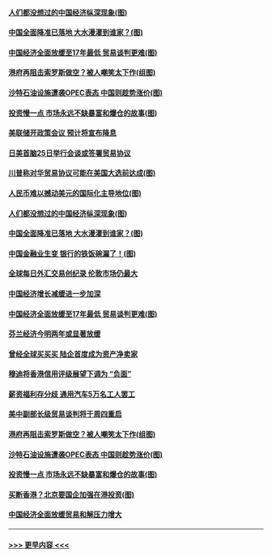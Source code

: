 #### [人们都没想过的中国经济纵深现象(图)](../pages/p5/907684.md?t=09181411) 
#### [中国全面降准已落地 大水漫灌到谁家？(图)](../pages/p5/907688.md?t=09181411) 
#### [中国经济全面放缓至17年最低 贸易谈判更难(图)](../pages/p5/907648.md?t=09181411) 
#### [港府再阻击索罗斯做空？被人嘲笑太下作(组图)](../pages/p5/907637.md?t=09181411) 
#### [沙特石油设施遭袭OPEC表态 中国则趁势涨价(图)](../pages/p5/907570.md?t=09181411) 
#### [投资慢一点 市场永远不缺暴富和爆仓的故事(图)](../pages/p5/907564.md?t=09181411) 
#### [美联储开政策会议 预计将宣布降息](../pages/p5/907739.md?t=09181411) 
#### [日美首脑25日举行会谈或签署贸易协议](../pages/p5/907734.md?t=09181411) 
#### [川普称对华贸易协议可能在美国大选前达成(图)](../pages/p5/907707.md?t=09181411) 
#### [人民币难以撼动美元的国际化主导地位(图)](../pages/p5/907705.md?t=09181411) 
#### [人们都没想过的中国经济纵深现象(图)](../pages/p5/907684.md?t=09181411) 
#### [中国全面降准已落地 大水漫灌到谁家？(图)](../pages/p5/907688.md?t=09181411) 
#### [中国金融业生变 银行的铁饭碗漏了！(图)](../pages/p5/907683.md?t=09181411) 
#### [全球每日外汇交易创纪录 伦敦市场仍最大](../pages/p5/907685.md?t=09181411) 
#### [中国经济增长减缓进一步加深](../pages/p5/907649.md?t=09181411) 
#### [中国经济全面放缓至17年最低 贸易谈判更难(图)](../pages/p5/907648.md?t=09181411) 
#### [芬兰经济今明两年或显著放缓](../pages/p5/907643.md?t=09181411) 
#### [曾经全球买买买 陆企首度成为资产净卖家](../pages/p5/907641.md?t=09181411) 
#### [穆迪将香港信用评级展望下调为 “负面”](../pages/p5/907640.md?t=09181411) 
#### [薪资福利存分歧 通用汽车5万名工人罢工](../pages/p5/907639.md?t=09181411) 
#### [美中副部长级贸易谈判将于周四重启](../pages/p5/907638.md?t=09181411) 
#### [港府再阻击索罗斯做空？被人嘲笑太下作(组图)](../pages/p5/907637.md?t=09181411) 
#### [沙特石油设施遭袭OPEC表态 中国则趁势涨价(图)](../pages/p5/907570.md?t=09181411) 
#### [投资慢一点 市场永远不缺暴富和爆仓的故事(图)](../pages/p5/907564.md?t=09181411) 
#### [买断香港？北京要国企加强在港投资(图)](../pages/p5/907582.md?t=09181411) 
#### [中国经济全面放缓贸易和解压力增大](../pages/p5/907579.md?t=09181411) 

----
#### [ >>> 更早内容 <<< ](../indexes/p5-earlier.md)
